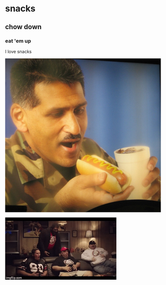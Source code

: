 # snacks

## chow down

### eat 'em up

I love snacks

![Sgt. ChowDown](/resources/sgt-chowdown.jpg)

![Snack Buddies](resources/snacks.gif "Gotta have my snacks!")
